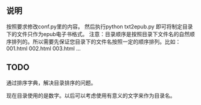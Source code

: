 说明
-----

按照要求修改conf.py里的内容。
然后执行python txt2epub.py
即可将制定目录下的文件只作为epub电子书格式。
注意：目录顺序是按照目录下文件名的自然顺序排列的。所以需要先保证您目录下的文件名按照一定的顺序排列。比如：
001.html
002.html
003.html
...

TODO
-----

通过排序字典，解决目录排序的问题。

现在目录使用的是数字。以后可以考虑使用有意义的文字来作为目录名。
